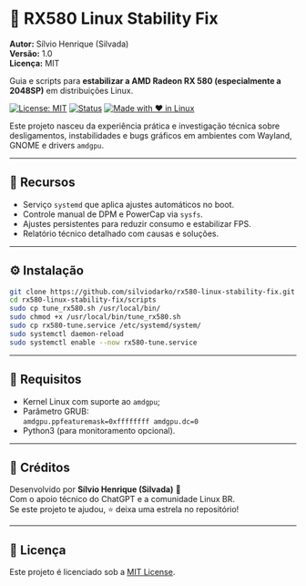 # 🧩 RX580 Linux Stability Fix

**Autor:** Sílvio Henrique (Silvada)  
**Versão:** 1.0  
**Licença:** MIT  

Guia e scripts para **estabilizar a AMD Radeon RX 580 (especialmente a 2048SP)** em distribuições Linux.  

[![License: MIT](https://img.shields.io/badge/License-MIT-blue.svg)](LICENSE)
[![Status](https://img.shields.io/badge/Status-Stable-success.svg)]()
[![Made with ❤️ in Linux](https://img.shields.io/badge/Made%20with%20❤️-Linux-blue.svg)]()

Este projeto nasceu da experiência prática e investigação técnica sobre desligamentos, instabilidades e bugs gráficos em ambientes com Wayland, GNOME e drivers `amdgpu`.

---

## 🚀 Recursos
- Serviço `systemd` que aplica ajustes automáticos no boot.  
- Controle manual de DPM e PowerCap via `sysfs`.  
- Ajustes persistentes para reduzir consumo e estabilizar FPS.  
- Relatório técnico detalhado com causas e soluções.

---

## ⚙️ Instalação
```bash
git clone https://github.com/silviodarko/rx580-linux-stability-fix.git
cd rx580-linux-stability-fix/scripts
sudo cp tune_rx580.sh /usr/local/bin/
sudo chmod +x /usr/local/bin/tune_rx580.sh
sudo cp rx580-tune.service /etc/systemd/system/
sudo systemctl daemon-reload
sudo systemctl enable --now rx580-tune.service
```

---

## 🧠 Requisitos
- Kernel Linux com suporte ao `amdgpu`;
- Parâmetro GRUB:  
  `amdgpu.ppfeaturemask=0xffffffff amdgpu.dc=0`  
- Python3 (para monitoramento opcional).

---

## 🧾 Créditos
Desenvolvido por **Sílvio Henrique (Silvada)** 🦾  
Com o apoio técnico do ChatGPT e a comunidade Linux BR.  
Se este projeto te ajudou, ⭐ deixa uma estrela no repositório!

---

## 🧰 Licença
Este projeto é licenciado sob a [MIT License](LICENSE).
